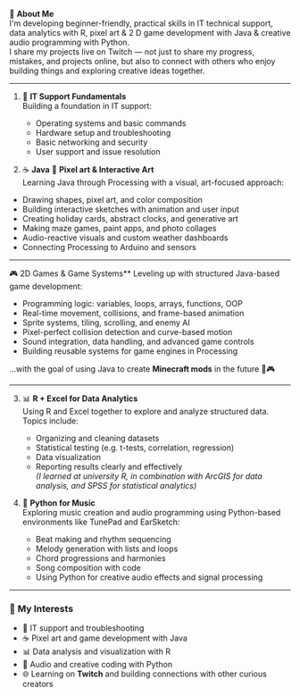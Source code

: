 👋 **About Me**  
I'm developing beginner-friendly, practical skills in IT technical support, data analytics with R, pixel art & 2 D game development with Java & creative audio programming with Python.  
I share my projects live on Twitch — not just to share my progress, mistakes, and projects online, but also to connect with others who enjoy building things and exploring creative ideas together.

---

1. 🔧 **IT Support Fundamentals**  
   Building a foundation in IT support:  
   - Operating systems and basic commands  
   - Hardware setup and troubleshooting  
   - Basic networking and security  
   - User support and issue resolution

2. ☕ **Java**
🎨 **Pixel art & Interactive Art**   
Learning Java through Processing with a visual, art-focused approach:
- Drawing shapes, pixel art, and color composition  
- Building interactive sketches with animation and user input  
- Creating holiday cards, abstract clocks, and generative art  
- Making maze games, paint apps, and photo collages  
- Audio-reactive visuals and custom weather dashboards  
- Connecting Processing to Arduino and sensors  

--- 

🎮 2D Games & Game Systems** 
Leveling up with structured Java-based game development:
- Programming logic: variables, loops, arrays, functions, OOP  
- Real-time movement, collisions, and frame-based animation  
- Sprite systems, tiling, scrolling, and enemy AI  
- Pixel-perfect collision detection and curve-based motion  
- Sound integration, data handling, and advanced game controls  
- Building reusable systems for game engines in Processing

 ...with the goal of using Java to create **Minecraft mods** in the future 🧱🎮

---

3. 📊 **R + Excel for Data Analytics**  
   Using R and Excel together to explore and analyze structured data.  
   Topics include:  
   - Organizing and cleaning datasets  
   - Statistical testing (e.g. t-tests, correlation, regression)  
   - Data visualization  
   - Reporting results clearly and effectively  
   *(I learned at university R, in combination with ArcGIS for data analysis, and SPSS for statistical analytics)*

4. 🐍 **Python for Music**  
   Exploring music creation and audio programming using Python-based environments like TunePad and EarSketch:  
   - Beat making and rhythm sequencing  
   - Melody generation with lists and loops  
   - Chord progressions and harmonies  
   - Song composition with code  
   - Using Python for creative audio effects and signal processing

---

### 💪 **My Interests**  
- 🔧 IT support and troubleshooting 
- ☕ Pixel art and game development with Java
- 📊 Data analysis and visualization with R
- 🐍 Audio and creative coding with Python 
- 🌐 Learning on **Twitch** and building connections with other curious creators
